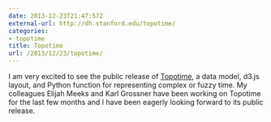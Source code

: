 ```yaml
---
date: 2013-12-23T21:47:57Z
external-url: http://dh.stanford.edu/topotime/
categories:
- topotime
title: Topotime
url: /2013/12/23/topotime/
---
```


I am very excited to see the public release of 
[Topotime](http://dh.stanford.edu/topotime/), a data model, d3.js 
layout, and Python function for representing complex or fuzzy time. My 
colleagues Elijah Meeks and Karl Grossner have been working on Topotime for the 
last few months and I have been eagerly looking forward to its public release.
